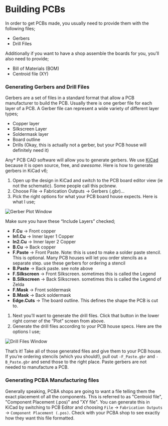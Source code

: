 # Building PCBs

In order to get PCBs made, you usually need to provide them with the following files;

- Gerbers
- Drill Files

Additionally if you want to have a shop assemble the boards for you, you’ll also need to provide;

- Bill of Materials (BOM)
- Centroid file (XY)

### Generating Gerbers and Drill Files

Gerbers are a set of files in a standard format that allow a PCB manufacturer to build the PCB. Usually there is one gerber file for each layer of a PCB. A Gerber file can represent a wide variety of different layer types;

- Copper layer
- Silkscreen Layer
- Soldermask layer
- Board outline
- Drills (Okay, this is actually not a gerber, but your PCB house will definitely need it)

Any* PCB CAD software will allow you to generate gerbers. We use [KiCad](https://www.kicad.org) because it is open source, free, and *awesome*. Here is how to generate gerbers in KiCad v6;

1. Open up the design in KiCad and switch to the PCB board editor view (ie not the schematic). Some people call this pcbnew.
2. Choose File → Fabrication Outputs → Gerbers (.gbr)…
3. Pick the right options for what your PCB board house expects. Here is what I use;

![Gerber Plot Window](doc/gerbers.png)

Make sure you have these “Include Layers” checked;

- **F.Cu** → Front copper
- **In1.Cu** → Inner layer 1 Copper
- **In2.Cu** → Inner layer 2 Copper
- **B.Cu** → Back copper
- **F.Paste** → Front Paste. Note: this is used to make a solder paste stencil. This is optional. Many PCB houses will let you order stencils as a separate step. use these gerbers for ordering a stencil
- **B.Paste** → Back paste. see note above
- **F.Silkscreen** → Front Silkscreen. sometimes this is called the Legend
- **B.Silkscreen** → Back Silkscreen. sometimes this is called the Legend of Zelda
- **F.Mask** → Front soldermask
- **B.Mask** → Back soldermask
- **Edge.Cuts** → The board outline. This defines the shape the PCB is cut to.

1. Next you’ll want to generate the drill files. Click that button in the lower right corner of the “Plot” screen from above.
2. Generate the drill files according to your PCB house specs. Here are the options I use;

![Drill Files Window](doc/drill.png)

That’s it! Take all of those generated files and give them to your PCB house. If you’re ordering stencils (which you should!), pull out `-F_Paste.gbr` and `-B_Paste.gbr` and send those to the right place. Paste gerbers are not needed to manufacture a PCB.

### Generating PCBA Manufacturing files

Generally speaking, PCBA shops are going to want a file telling them the exact placement of all the components. This is referred to as "Centroid file", "Component Placement (.pos)" and "XY file". 
You can generate this in KiCad by switching to PCB Editor and choosing `File` -> `Fabrication Outputs` -> `Component Placement (.pos)`. 
Check with your PCBA shop to see exactly how they want this file formatted.
